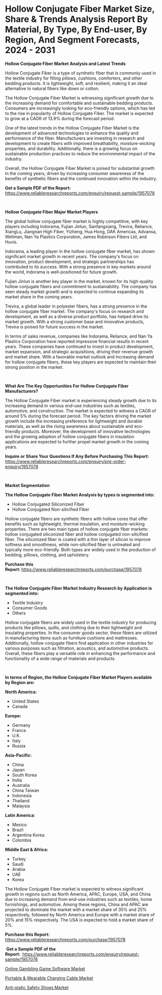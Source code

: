 <p><h1>Hollow Conjugate Fiber Market Size, Share & Trends Analysis Report By Material, By Type, By End-user, By Region, And Segment Forecasts, 2024 - 2031</h1></p><p><strong>Hollow Conjugate Fiber Market Analysis and Latest Trends</strong></p>
<p><p>Hollow Conjugate Fiber is a type of synthetic fiber that is commonly used in the textile industry for filling pillows, cushions, comforters, and other bedding products. It is lightweight, soft, and resilient, making it an ideal alternative to natural fibers like down or cotton.</p><p>The Hollow Conjugate Fiber Market is witnessing significant growth due to the increasing demand for comfortable and sustainable bedding products. Consumers are increasingly looking for eco-friendly options, which has led to the rise in popularity of Hollow Conjugate Fiber. The market is expected to grow at a CAGR of 13.9% during the forecast period.</p><p>One of the latest trends in the Hollow Conjugate Fiber Market is the development of advanced technologies to enhance the quality and performance of the fiber. Manufacturers are investing in research and development to create fibers with improved breathability, moisture-wicking properties, and durability. Additionally, there is a growing focus on sustainable production practices to reduce the environmental impact of the industry.</p><p>Overall, the Hollow Conjugate Fiber Market is poised for substantial growth in the coming years, driven by increasing consumer awareness of the benefits of synthetic fibers and the continued innovation within the industry.</p></p>
<p><strong>Get a Sample PDF of the Report:&nbsp;</strong> <a href="https://www.reliableresearchreports.com/enquiry/request-sample/1957078">https://www.reliableresearchreports.com/enquiry/request-sample/1957078</a></p>
<p>&nbsp;</p>
<p><strong>Hollow Conjugate Fiber Major Market Players</strong></p>
<p><p>The global hollow conjugate fiber market is highly competitive, with key players including Indorama, Fujian Jinlun, Sanfangxiang, Trevira, Reliance, XiangLu, Jiangnan High Fiber, Yizheng, Hua Hong, DAK Americas, Advansa, Wellman, Nan Ya Plastics Corporation, James Robinson Fibers Ltd, and Huvis.</p><p>Indorama, a leading player in the hollow conjugate fiber market, has shown significant market growth in recent years. The company's focus on innovation, product development, and strategic partnerships has contributed to its success. With a strong presence in key markets around the world, Indorama is well-positioned for future growth.</p><p>Fujian Jinlun is another key player in the market, known for its high-quality hollow conjugate fibers and commitment to sustainability. The company has seen steady market growth and is expected to continue expanding its market share in the coming years.</p><p>Trevira, a global leader in polyester fibers, has a strong presence in the hollow conjugate fiber market. The company's focus on research and development, as well as a diverse product portfolio, has helped drive its market growth. With a strong customer base and innovative products, Trevira is poised for future success in the market.</p><p>In terms of sales revenue, companies like Indorama, Reliance, and Nan Ya Plastics Corporation have reported impressive financial results in recent years. These companies have continued to invest in product development, market expansion, and strategic acquisitions, driving their revenue growth and market share. With a favorable market outlook and increasing demand for hollow conjugate fibers, these key players are expected to maintain their strong position in the market.</p></p>
<p>&nbsp;</p>
<p><strong>What Are The Key Opportunities For Hollow Conjugate Fiber Manufacturers?</strong></p>
<p><p>The Hollow Conjugate Fiber market is experiencing steady growth due to its increasing demand in various end-use industries such as textiles, automotive, and construction. The market is expected to witness a CAGR of around 5% during the forecast period. The key factors driving the market growth include the increasing preference for lightweight and durable materials, as well as the rising awareness about sustainable and eco-friendly products. Moreover, the development of innovative technologies and the growing adoption of hollow conjugate fibers in insulation applications are expected to further propel market growth in the coming years.</p></p>
<p><strong>Inquire or Share Your Questions If Any Before Purchasing This Report:</strong> <a href="https://www.reliableresearchreports.com/enquiry/pre-order-enquiry/1957078">https://www.reliableresearchreports.com/enquiry/pre-order-enquiry/1957078</a></p>
<p>&nbsp;</p>
<p><strong>Market Segmentation</strong></p>
<p><strong>The Hollow Conjugate Fiber Market Analysis by types is segmented into:</strong></p>
<p><ul><li>Hollow Conjugated Siliconized Fiber</li><li>Hollow Conjugated Non-silicified Fiber</li></ul></p>
<p><p>Hollow conjugate fibers are synthetic fibers with hollow cores that offer benefits such as lightweight, thermal insulation, and moisture-wicking properties. There are two main types of hollow conjugate fiber markets: hollow conjugated siliconized fiber and hollow conjugated non-silicified fiber. The siliconized fiber is coated with a thin layer of silicon to improve softness and smoothness, while non-silicified fiber is untreated and typically more eco-friendly. Both types are widely used in the production of bedding, pillows, clothing, and upholstery.</p></p>
<p><strong>Purchase this Report:&nbsp;</strong><a href="https://www.reliableresearchreports.com/purchase/1957078">https://www.reliableresearchreports.com/purchase/1957078</a></p>
<p>&nbsp;</p>
<p><strong>The Hollow Conjugate Fiber Market Industry Research by Application is segmented into:</strong></p>
<p><ul><li>Textile Industry</li><li>Consumer Goods</li><li>Others</li></ul></p>
<p><p>Hollow conjugate fibers are widely used in the textile industry for producing products like pillows, quilts, and clothing due to their lightweight and insulating properties. In the consumer goods sector, these fibers are utilized in manufacturing items such as furniture cushions and mattresses. Additionally, hollow conjugate fibers find application in other industries for various purposes such as filtration, acoustics, and automotive products. Overall, these fibers play a versatile role in enhancing the performance and functionality of a wide range of materials and products.</p></p>
<p>&nbsp;</p>
<p><strong>In terms of Region, the Hollow Conjugate Fiber Market Players available by Region are:</strong></p>
<p>
    <p> <strong> North America: </strong>
        <ul>
            <li>United States</li>
            <li>Canada</li>
        </ul>
        </p> 
    <p> <strong> Europe: </strong>
        <ul>
            <li>Germany</li>
            <li>France</li>
            <li>U.K.</li>
            <li>Italy</li>
            <li>Russia</li>
        </ul>
        </p> 
    <p> <strong> Asia-Pacific: </strong>
        <ul>
            <li>China</li>
            <li>Japan</li>
            <li>South Korea</li>
            <li>India</li>
            <li>Australia</li>
            <li>China Taiwan</li>
            <li>Indonesia</li>
            <li>Thailand</li>
            <li>Malaysia</li>
        </ul>
        </p> 
    <p> <strong> Latin America: </strong>
        <ul>
            <li>Mexico</li>
            <li>Brazil</li>
            <li>Argentina Korea</li>
            <li>Colombia</li>
        </ul>
        </p> 
    <p> <strong> Middle East & Africa: </strong>
        <ul>
            <li>Turkey</li>
            <li>Saudi</li>
            <li>Arabia</li>
            <li>UAE</li>
            <li>Korea</li>
        </ul>
    </p>
    </p>
<p><p>The Hollow Conjugate Fiber market is expected to witness significant growth in regions such as North America, APAC, Europe, USA, and China due to increasing demand from end-use industries such as textiles, home furnishings, and automotive. Among these regions, China and APAC are projected to dominate the market with a market share of 35% and 25% respectively, followed by North America and Europe with a market share of 20% and 15% respectively. The USA is expected to hold a market share of 5%.</p></p>
<p><strong>Purchase this Report: </strong><a href="https://www.reliableresearchreports.com/purchase/1957078">https://www.reliableresearchreports.com/purchase/1957078</a></p>
<p>&nbsp;<strong>Get a Sample PDF of the Report:&nbsp;&nbsp;</strong><a href="https://www.reliableresearchreports.com/enquiry/request-sample/1957078">https://www.reliableresearchreports.com/enquiry/request-sample/1957078</a></p>
<p><strong></strong></p>
<p><p><a href="https://view.publitas.com/reportprime-1/online-gambling-game-software-market-offer-valuable-insights-into-market-size-market-share-market-trends-and-projections-spanning-from-2024-to-2031/">Online Gambling Game Software Market</a></p><p><a href="https://view.publitas.com/reportprime-1/portable-wearable-charging-cable-market-size-evaluating-its-market-trends-growth-and-projections-2024-2031/">Portable & Wearable Charging Cable Market</a></p><p><a href="https://view.publitas.com/reportprime-1/anti-static-safety-shoes-market-size-growth-outlook-from-2024-to-2031-projecting-at-markets-trends-analysis-by-application-regional-outlook-and-revenue/">Anti-static Safety Shoes Market</a></p></p>